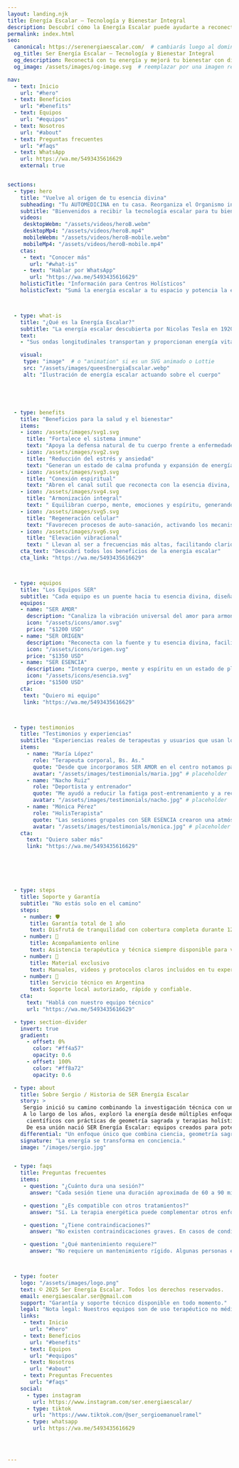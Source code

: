 ```yaml
---
layout: landing.njk
title: Energía Escalar – Tecnología y Bienestar Integral
description: Descubrí cómo la Energía Escalar puede ayudarte a reconectar con tu equilibrio físico, emocional y espiritual.
permalink: index.html
seo:
  canonical: https://serenergiaescalar.com/  # cambiarás luego al dominio final
  og_title: Ser Energía Escalar – Tecnología y Bienestar Integral
  og_description: Reconectá con tu energía y mejorá tu bienestar con dispositivos de Energía Escalar diseñados con propósito espiritual y conciencia.
  og_image: /assets/images/og-image.svg  # reemplazar por una imagen real y atractiva

nav:
  - text: Inicio
    url: "#hero"
  - text: Beneficios
    url: "#benefits"
  - text: Equipos
    url: "#equipos"
  - text: Nosotros
    url: "#about"
  - text: Preguntas frecuentes
    url: "#faqs"
  - text: WhatsApp
    url: https://wa.me/5493435616629
    external: true


sections:
  - type: hero
    title: "Vuelve al origen de tu esencia divina"
    subheading: "Tu AUTOMEDICINA en tu casa. Reorganiza el Organismo interno de tu SER"
    subtitle: "Bienvenidos a recibir la tecnología escalar para tu bienestar físico,mental, emocional y energético. Te acompañará a potenciar tus terapias y transformar el cuerpo de manera integral."
    videos:
     desktopWebm: "/assets/videos/heroB.webm"
     desktopMp4: "/assets/videos/heroB.mp4"
     mobileWebm: "/assets/videos/heroB-mobile.webm"
     mobileMp4: "/assets/videos/heroB-mobile.mp4"
    ctas:
     - text: "Conocer más"
       url: "#what-is"
     - text: "Hablar por WhatsApp"
       url: "https://wa.me/5493435616629"
    holisticTitle: "Información para Centros Holísticos"
    holisticText: "Sumá la energía escalar a tu espacio y potencia la experiencia de tus consultantes. Capacitación, soporte y beneficios exclusivos."



  - type: what-is
    title: "¿Qué es la Energía Escalar?"
    subtitle: "La energía escalar descubierta por Nicolas Tesla en 1920 y desarrollada por cientificos actuales. Actúa sobre los cuatro campos de nuestro cuerpo: físico, mental, emocional y energético."
    text:
    - "Sus ondas longitudinales transportan y proporcionan energía vital a las mitocondrias que son las centrales electricas de nuestras células llenandolas de energía necesaria para eliminar bloqueos, restaurando el cuerpo conectandote con la frecuencia natural de la tierra."

    visual:
     type: "image"  # o "animation" si es un SVG animado o Lottie
     src: "/assets/images/queesEnergiaEscalar.webp"
     alt: "Ilustración de energía escalar actuando sobre el cuerpo"





  - type: benefits
    title: "Beneficios para la salud y el bienestar"
    items:
    - icon: /assets/images/svg1.svg
      title: "Fortalece el sistema inmune"
      text: "Apoya la defensa natural de tu cuerpo frente a enfermedades y agentes externos."
    - icon: /assets/images/svg2.svg
      title: "Reducción del estrés y ansiedad"
      text: "Generan un estado de calma profunda y expansión de energía vital."
    - icon: /assets/images/svg3.svg
      title: "Conexión espiritual"
      text: "Abren el canal sutil que reconecta con la esencia divina, despertando intuición y propósito."
    - icon: /assets/images/svg4.svg
      title: "Armonización integral"
      text: " Equilibran cuerpo, mente, emociones y espíritu, generando coherencia y bienestar."
    - icon: /assets/images/svg5.svg
      title: "Regeneración celular"
      text: "Favorecen procesos de auto-sanación, activando los mecanismos naturales del organismo."
    - icon: /assets/images/svg6.svg
      title: "Elevación vibracional"
      text: " Llevan al ser a frecuencias más altas, facilitando claridad mental, paz emocional y vitalidad física."
    cta_text: "Descubrí todos los beneficios de la energía escalar"
    cta_link: "https://wa.me/5493435616629"



  - type: equipos
    title: "Los Equipos SER"
    subtitle: "Cada equipo es un puente hacia tu esencia divina, diseñado para elevar tu vibración y armonizar cuerpo, mente y espíritu."
    equipos:
    - name: "SER AMOR"
      description: "Canaliza la vibración universal del amor para armonizar tus emociones, potenciar tus relaciones y cultivar paz interior. Ideal para quienes desean conectar con su energía afectiva, mejorar la comunicación y crear armonía en su entorno. Su acción suave pero profunda ayuda a equilibrar el corazón y elevar la frecuencia emocional."
      icon: "/assets/icons/amor.svg"
      price: "$1200 USD"
    - name: "SER ORIGEN"
      description: "Reconecta con la fuente y tu esencia divina, facilitando claridad mental, propósito y equilibrio profundo. Perfecto para quienes buscan reencontrarse con su autenticidad, alinear sus decisiones con su verdadera misión y despertar la conciencia espiritual en la vida diaria."
      icon: "/assets/icons/origen.svg"
      price: "$1350 USD"
    - name: "SER ESENCIA"
      description: "Integra cuerpo, mente y espíritu en un estado de plenitud, expandiendo la conciencia y fortaleciendo el bienestar integral. Diseñado para quienes quieren vivir en coherencia con su esencia, potenciar la energía vital y equilibrar todos los niveles del ser: físico, emocional y espiritual."
      icon: "/assets/icons/esencia.svg"
      price: "$1500 USD"
    cta:
     text: "Quiero mi equipo"
     link: "https://wa.me/5493435616629"



  - type: testimonios
    title: "Testimonios y experiencias"
    subtitle: "Experiencias reales de terapeutas y usuarios que usan los equipos SER."
    items:
      - name: "María López"
        role: "Terapeuta corporal, Bs. As."
        quote: "Desde que incorporamos SER AMOR en el centro notamos pacientes con más energía y recuperación más rápida. Es una herramienta que potencia las terapias."
        avatar: "/assets/images/testimonials/maria.jpg" # placeholder
      - name: "Nacho Ruiz"
        role: "Deportista y entrenador"
        quote: "Me ayudó a reducir la fatiga post-entrenamiento y a recuperar mejor. Lo recomiendo para quienes buscan mejorar su vitalidad diaria."
        avatar: "/assets/images/testimonials/nacho.jpg" # placeholder
      - name: "Mónica Pérez"
        role: "HolisTerapista"
        quote: "Las sesiones grupales con SER ESENCIA crearon una atmósfera de paz profunda. Los pacientes hablan de más claridad y armonía emocional."
        avatar: "/assets/images/testimonials/monica.jpg" # placeholder
    cta:
      text: "Quiero saber más"
      link: "https://wa.me/5493435616629"






  - type: steps
    title: Soporte y Garantía
    subtitle: "No estás solo en el camino"
    steps:
     - number: 🛡️
       title: Garantía total de 1 año
       text: Disfrutá de tranquilidad con cobertura completa durante 12 meses.
     - number: 💬
       title: Acompañamiento online
       text: Asistencia terapéutica y técnica siempre disponible para vos.
     - number: 📘
       title: Material exclusivo
       text: Manuales, videos y protocolos claros incluidos en tu experiencia.
     - number: 🔧
       title: Servicio técnico en Argentina
       text: Soporte local autorizado, rápido y confiable.
    cta:
      text: "Hablá con nuestro equipo técnico"
      url: "https://wa.me/5493435616629"

  - type: section-divider
    invert: true
    gradient:
      - offset: 0%
        color: "#ff4a57"
        opacity: 0.6
      - offset: 100%
        color: "#ff8a72"
        opacity: 0.6

  - type: about
    title: Sobre Sergio / Historia de SER Energía Escalar
    story: >
     Sergio inició su camino combinando la investigación técnica con un profundo viaje espiritual. 
     A lo largo de los años, exploró la energía desde múltiples enfoques, integrando conocimientos 
      científicos con prácticas de geometría sagrada y terapias holísticas. 
      De esa unión nació SER Energía Escalar: equipos creados para potenciar la transformación personal.
    differential: "Un enfoque único que combina ciencia, geometría sagrada y acompañamiento humano."
    signature: "La energía se transforma en conciencia."
    image: "/images/sergio.jpg"


  - type: faqs
    title: Preguntas frecuentes
    items:
     - question: "¿Cuánto dura una sesión?"
       answer: "Cada sesión tiene una duración aproximada de 60 a 90 minutos, dependiendo de las necesidades de la persona y el proceso en curso."

     - question: "¿Es compatible con otros tratamientos?"
       answer: "Sí. La terapia energética puede complementar otros enfoques médicos o terapéuticos. Recomendamos siempre informar a tu especialista de confianza."

     - question: "¿Tiene contraindicaciones?"
       answer: "No existen contraindicaciones graves. En casos de condiciones médicas específicas sugerimos consultar previamente a un profesional de la salud."

     - question: "¿Qué mantenimiento requiere?"
       answer: "No requiere un mantenimiento rígido. Algunas personas eligen una sesión mensual como equilibrio, otras de forma puntual según su necesidad."



  - type: footer
    logo: "/assets/images/logo.png"
    text: © 2025 Ser Energía Escalar. Todos los derechos reservados.
    email: energiaescalar.ser@gmail.com
    support: "Garantía y soporte técnico disponible en todo momento."
    legal: "Nota legal: Nuestros equipos son de uso terapéutico no médico. La empresa no se hace responsable por el mal uso."
    links:
     - text: Inicio
       url: "#hero"
     - text: Beneficios
       url: "#benefits"
     - text: Equipos
       url: "#equipos"
     - text: Nosotros
       url: "#about"
     - text: Preguntas Frecuentes
       url: "#faqs"
    social:
      - type: instagram
        url: https://www.instagram.com/ser.energiaescalar/
      - type: tiktok
        url: "https://www.tiktok.com/@ser_sergioemanuelramel"
      - type: whatsapp
        url: https://wa.me/5493435616629




---
```

